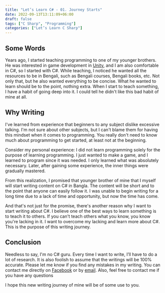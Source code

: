 ```yaml
---
title: "Let’s Learn C# - 01. Journey Starts"
date: 2022-09-13T13:11:09+06:00
draft: false
tags: ["C Sharp", "Programming"]
categories: ["Let’s Learn C Sharp"]
---
```


## Some Words

Years ago, I started teaching programming to one of my younger brothers. He was interested in game development in [Unity](https://unity.com/), and I am also comfortable in C#, so I started with C#. While teaching, I noticed he wanted all the resources to be in Bengali, such as Bengali courses, Bengali books, etc. Not only that, but he also wanted everything to be concise. What he wanted to learn should be to the point, nothing extra. When I start to teach something, I have a habit of going deep into it. I could tell he didn't like this bad habit of mine at all.

## Why Writing

I've learned from experience that beginners to any subject dislike excessive talking. I'm not sure about other subjects, but I can't blame them for having this mindset when it comes to programming. You really don't need to know much about programming to get started, at least not at the beginning.

Consider my personal experience: I did not learn programming solely for the purpose of learning programming. I just wanted to make a game, and I learned to program since it was needed. I only learned what was absolutely necessary. Later, after gaining some experience, the inner things were gradually mastered.

From this realization, I promised that younger brother of mine that I myself will start writing content on C# in Bangla. The content will be short and to the point that anyone can easily follow it. I was unable to begin writing for a long time due to a lack of time and opportunity, but now the time has come.

And that's not just for the promise, there's another reason why I want to start writing about C#. I believe one of the best ways to learn something is to teach it to others. If you can't teach others what you know, you know you're lacking in it. I want to overcome my lacking and learn more about C#. This is the purpose of this writing journey.

## Conclusion

Needless to say, I'm no C# guru. Every time I want to write, I’ll have to do a lot of research. It is also foolish to assume that the writings will be 100% accurate. Please let me know if you find any mistakes in my writing. You can contact me directly on [Facebook](https://facebook.com/showmik1) or by [email](mailto:intisarbnaim@gmail.com). Also, feel free to contact me if you have any questions

I hope this new writing journey of mine will be of some use to you.